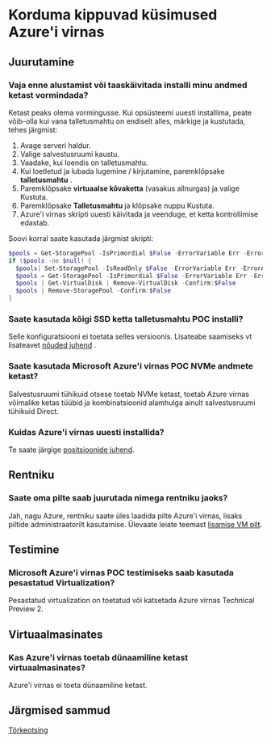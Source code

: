 <properties
    pageTitle="Korduma kippuvad küsimused Azure'i virnas | Microsoft Azure'i"
    description="Azure'i virnas korduma kippuvad küsimused."
    services="azure-stack"
    documentationCenter=""
    authors="HeathL17"
    manager="byronr"
    editor=""/>

<tags
    ms.service="azure-stack"
    ms.workload="na"
    ms.tgt_pltfrm="na"
    ms.devlang="na"
    ms.topic="article"
    ms.date="10/13/2016"
    ms.author="helaw"/>

# <a name="frequently-asked-questions-for-azure-stack"></a>Korduma kippuvad küsimused Azure'i virnas

## <a name="deployment"></a>Juurutamine

### <a name="do-i-need-to-format-my-data-disks-before-starting-or-restarting-an-installation"></a>Vaja enne alustamist või taaskäivitada installi minu andmed ketast vormindada?

Ketast peaks olema vormingusse. Kui opsüsteemi uuesti installima, peate võib-olla kui vana talletusmahtu on endiselt alles, märkige ja kustutada, tehes järgmist:

1. Avage serveri haldur.
2. Valige salvestusruumi kaustu.
3. Vaadake, kui loendis on talletusmahtu.
4. Kui loetletud ja lubada lugemine / kirjutamine, paremklõpsake **talletusmahtu** .
5. Paremklõpsake **virtuaalse kõvaketta** (vasakus allnurgas) ja valige Kustuta.
6. Paremklõpsake **Talletusmahtu** ja klõpsake nuppu Kustuta.
7. Azure'i virnas skripti uuesti käivitada ja veenduge, et ketta kontrollimise edastab.

Soovi korral saate kasutada järgmist skripti:

```PowerShell
$pools = Get-StoragePool -IsPrimordial $False -ErrorVariable Err -ErrorAction SilentlyContinue
if ($pools -ne $null) {
  $pools| Set-StoragePool -IsReadOnly $False -ErrorVariable Err -ErrorAction SilentlyContinue
  $pools = Get-StoragePool -IsPrimordial $False -ErrorVariable Err -ErrorAction SilentlyContinue
  $pools | Get-VirtualDisk | Remove-VirtualDisk -Confirm:$False
  $pools | Remove-StoragePool -Confirm:$False
}
```

### <a name="can-i-use-all-ssd-disks-for-the-storage-pool-in-the-poc-installation"></a>Saate kasutada kõigi SSD ketta talletusmahtu POC installi?

Selle konfiguratsiooni ei toetata selles versioonis.  Lisateabe saamiseks vt lisateavet [nõuded juhend](azure-stack-deploy.md) .

### <a name="can-i-use-nvme-data-disks-for-the-microsoft-azure-stack-poc"></a>Saate kasutada Microsoft Azure'i virnas POC NVMe andmete ketast?

Salvestusruumi tühikuid otsese toetab NVMe ketast, toetab Azure virnas võimalike ketas tüübid ja kombinatsioonid alamhulga ainult salvestusruumi tühikuid Direct. 

### <a name="how-can-i-reinstall-azure-stack"></a>Kuidas Azure'i virnas uuesti installida?
Te saate järgige [positsioonide juhend](azure-stack-redeploy.md).  

## <a name="tenant"></a>Rentniku

### <a name="can-i-deploy-my-own-images-as-a-tenant"></a>Saate oma pilte saab juurutada nimega rentniku jaoks?

Jah, nagu Azure, rentniku saate üles laadida pilte Azure'i virnas, lisaks piltide administraatorilt kasutamise. Ülevaate leiate teemast [lisamise VM pilt](azure-stack-add-vm-image.md). 

## <a name="testing"></a>Testimine

### <a name="can-i-use-nested-virtualization-to-test-the-microsoft-azure-stack-poc"></a>Microsoft Azure'i virnas POC testimiseks saab kasutada pesastatud Virtualization?

Pesastatud virtualization on toetatud või katsetada Azure virnas Technical Preview 2.

## <a name="virtual-machines"></a>Virtuaalmasinates

### <a name="does-azure-stack-support-dynamic-disks-for-virtual-machines"></a>Kas Azure'i virnas toetab dünaamiline ketast virtuaalmasinates?

Azure'i virnas ei toeta dünaamiline ketast.

## <a name="next-steps"></a>Järgmised sammud

[Tõrkeotsing](azure-stack-troubleshooting.md)

